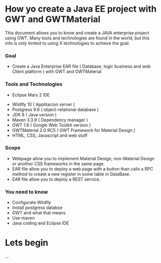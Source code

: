 # How yo create a Java EE project with GWT and GWTMaterial

This document allows you to know and create a JAVA enterprise project using GWT. Many tools and technologies are found in the world, but this info is only limited to using X technologies to achieve the goal.

### Goal

* Create a Java Enterprise EAR file ( Database, logic business and web Client platform ) with GWT and GWTMaterial

### Tools and Technologies

+ Eclipse Mars 2 IDE
* Wildfly 10 ( Applitacion server )
* Postgress 9.6 (  object-relational database )
* JDK 8 ( Java version )
* Maven 3.3.9 ( Dependency manager )
* GWT 1.8 ( Google Web Toolkit version )
* GWTMaterial 2.0 RC5 ( GWT Framework for Material Design )
* HTML, CSS, Javascript and web stuff

### Scope
* Webpage allow you to implement Material Design, non-Material Design or another CSS frameworks in the same page.
* EAR file allow you to deploy a web page with a button than calls a RPC method to create a new register in some table in DataBase.
* EAR file allow you to deploy a REST service.

### You need to know
* Configurate Wildfly
* Install postgress databse
* GWT and what that means
* Use maven
* Java coding and Eclipse IDE

# Lets begin

...
